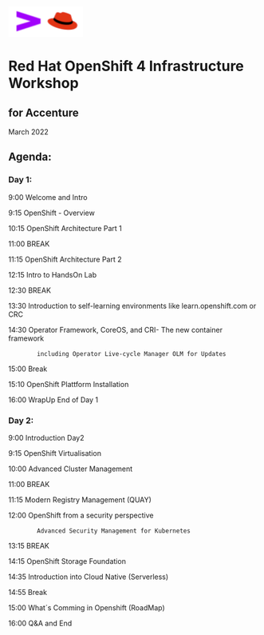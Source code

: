 <img src="https://github.com/alfbach/ocpacc/blob/main/logo.png" width="150" height="60">


# Red Hat OpenShift 4 Infrastructure Workshop
## for Accenture


March 2022

## Agenda:


### Day 1:

9:00		Welcome and Intro	

9:15		OpenShift - Overview

10:15		OpenShift Architecture Part 1

11:00		BREAK		

11:15		OpenShift Architecture Part 2

12:15		Intro to HandsOn Lab

12:30		BREAK

13:30		Introduction to self-learning environments like learn.openshift.com or CRC

14:30		Operator Framework, CoreOS, and CRI- The new container framework

			including Operator Live-cycle Manager OLM for Updates


15:00		Break

15:10		OpenShift Plattform Installation

16:00		WrapUp End of Day 1

### Day 2:

9:00		Introduction Day2

9:15		OpenShift Virtualisation		

10:00		Advanced Cluster Management

11:00		BREAK

11:15		Modern Registry Management (QUAY)

12:00		OpenShift from a security perspective

			Advanced Security Management for Kubernetes 

13:15		BREAK
		
14:15		OpenShift Storage Foundation

14:35		Introduction into Cloud Native (Serverless)

14:55		Break

15:00		What´s Comming in Openshift (RoadMap)

16:00		Q&A and End		

